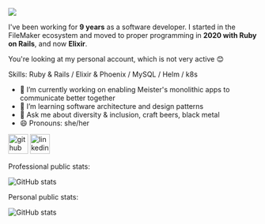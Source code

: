 ![](https://github.com/eolchsnof/eolchsnof/assets/14125186/e2cec168-d606-4b7c-a6fb-7b74720017e4)

I've been working for **9 years** as a software developer. I started in the FileMaker ecosystem and moved to proper programming in **2020 with Ruby on Rails**, and now **Elixir**.

You're looking at my personal account, which is not very active 😊

Skills: Ruby & Rails / Elixir & Phoenix / MySQL / Helm / k8s

- 🔭 I’m currently working on enabling Meister's monolithic apps to communicate better together 
- 🌱 I’m learning software architecture and design patterns 
- 💬 Ask me about diversity & inclusion, craft beers, black metal 
- 😄 Pronouns: she/her 


[<img src='https://cdn.jsdelivr.net/npm/simple-icons@3.0.1/icons/github.svg' alt='github' height='40'>](https://github.com/chloe-meister)  [<img src='https://cdn.jsdelivr.net/npm/simple-icons@3.0.1/icons/linkedin.svg' alt='linkedin' height='40'>](https://www.linkedin.com/in/chloefons/)  

Professional public stats:

![GitHub stats](https://github-readme-stats.vercel.app/api?username=chloe-meister&show_icons=true&count_private=true)  

Personal public stats:

![GitHub stats](https://github-readme-stats.vercel.app/api?username=eolchsnof&show_icons=true&count_private=true)  
